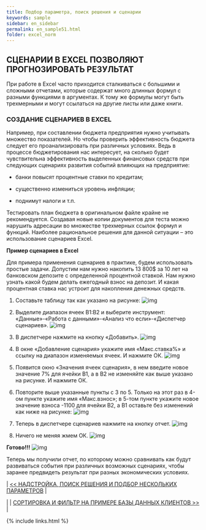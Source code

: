 ```yaml
---
title: Подбор параметра, поиск решения и сценарии
keywords: sample
sidebar: en_sidebar
permalink: en_sample51.html
folder: excel_norm
---
```


## СЦЕНАРИИ В EXCEL ПОЗВОЛЯЮТ ПРОГНОЗИРОВАТЬ РЕЗУЛЬТАТ

При работе в Excel часто приходится сталкиваться с большими и сложными отчетами, которые содержат много длинных формул с разными функциями в аргументах. К тому же формулы могут быть трехмерными и могут ссылаться на другие листы или даже книги.

### СОЗДАНИЕ СЦЕНАРИЕВ В EXCEL

Например, при составлении бюджета предприятия нужно учитывать множество показателей. Но чтобы проверить эффективность бюджета следует его проанализировать при различных условиях. Ведь в процессе бюджетирования нас интересует, на сколько будет чувствительна эффективность выделенных финансовых средств при следующих сценариях развития событий влияющих на предприятие:

* банки повысят процентные ставки по кредитам;

* существенно измениться уровень инфляции;

* поднимут налоги и т.п.

Тестировать план бюджета в оригинальном файле крайне не рекомендуется. Создавая новые копии документов для теста можно нарушить адресации во множестве трехмерных ссылок формул и функций. Наиболее рациональное решения для данной ситуации – это использование сценариев Excel.

**Пример сценариев в Excel**

Для примера применения сценариев в практике, будем использовать простые задачи. Допустим нам нужно накопить 13 800$ за 10 лет на банковском депозите с определенной процентной ставкой. Нам нужно узнать какой будем делать ежегодный взнос на депозит. И какая процентная ставка нас устроит для накопления денежных средств.

1. Составьте таблицу так как указано на рисунке:
        ![img](/images/img.png)
        
2. Выделите диапазон ячеек B1:B2 и выберите инструмент: «Данные»-«Работа с данными»-«Анализ что если»-«Диспетчер сценариев».
        ![img](/images/img.png)

3. В диспетчере нажмите на кнопку «Добавить».
        ![img](/images/img.png)

4. В окне «Добавление сценария» укажите имя «Макс.ставка%» и ссылку на диапазон изменяемых ячеек. И нажмите ОК.
        ![img](/images/img.png)

5. Появится окно «Значения ячеек сценария», в нем введите новое значение 7% для ячейки B1, а в B2 не изменяйте как выше указано на рисунке. И нажмите ОК.

6. Повторите выше указанные пункты с 3 по 5. Только на этот раз в 4-ом пункте укажите имя «Макс.взнос»; в 5-том пункте укажите новое значение взноса -1100 для ячейки B2, а B1 оставьте без изменений как ниже на рисунке:
        ![img](/images/img.png)

7. Теперь в диспетчере сценариев нажмите на кнопку отчет.
        ![img](/images/img.png)

8. Ничего не меняя жмем ОК.
        ![img](/images/img.png)

**Готово!!!**
        ![img](/images/img.png)

Теперь мы получили отчет, по которому можно сравнивать как будут развиваться события при различных возможных сценариях, чтобы заранее предвидеть результат при разных экономических условиях.

| [<< НАДСТРОЙКА, ПОИСК РЕШЕНИЯ И ПОДБОР НЕСКОЛЬКИХ ПАРАМЕТРОВ](en_sample50.html) |

| | [СОРТИРОВКА И ФИЛЬТР НА ПРИМЕРЕ БАЗЫ ДАННЫХ КЛИЕНТОВ >>](en_sample52.html) |

{% include links.html %}
